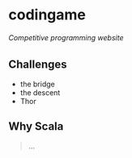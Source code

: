 # codingame
###### Competitive programming website

Challenges
----------
- the bridge
- the descent
- Thor

Why Scala
----------
> ...

